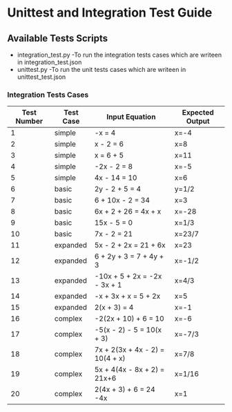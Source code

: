 # Unittest and Integration Test Guide

## Available Tests Scripts

* integration_test.py
    -To run the integration tests cases which are writeen in integration_test.json
* unittest.py
    -To run the unit tests cases which are writeen in unittest_test.json


<!-- # How tests are implemented? -->

<!-- ## Unit Tests  -->




<!-- ## How to run tests? -->


<!-- # Tests Samples Results -->

<!-- ### Unit Tests -->
<!-- 
|Test Number   	| Test Case  	|  Input 	| Expected Output  	|  Results 	|
|---	|---	|---	|---	|---	|
|  1 	| simple 	| 2x + 4 = 10  	| x = 0  	| fail  	|
|  2 	| simple 	| 2x + 4 = 10  	| x = 0 	| fail  	|
|  3 	| simple 	| 2x + 4 = 10  	| x = 0 	| fail  	|
|  4 	| simple 	| 2x + 4 = 10  	| x = 0 	| fail  	|
|  5 	| simple 	| 2x + 4 = 10  	| x = 0 	| fail  	|
|  6 	| simple 	| 2x + 4 = 10  	| x = 0 	| fail  	|
|  7 	| simple 	| 2x + 4 = 10  	| x = 0 	| fail  	|
|  8 	| simple 	| 2x + 4 = 10  	| x = 0 	| fail  	|
|  9 	| simple 	| 2x + 4 = 10  	| x = 0 	| fail  	|
|  10 	| simple 	| 2x + 4 = 10  	| x = 0 	| fail  	|
|  11	| complex  	| 2x + 4 = 10  	| x = 0 	| fail  	|
|  12	| complex  	| 2x + 4 = 10  	| x = 0 	| fail  	|
|  13	| complex  	| 2x + 4 = 10  	| x = 0 	| fail  	|
|  14 	| complex  	| 2x + 4 = 10  	| x = 0 	| fail  	|
|  15	| complex  	| 2x + 4 = 10  	| x = 0 	| fail  	|
|  16	| complex  	| 2x + 4 = 10  	| x = 0 	| fail  	|
|  17	| complex  	| 2x + 4 = 10  	| x = 0 	| fail  	|
|  18	| complex  	| 2x + 4 = 10  	| x = 0 	| fail  	|
|  19	| complex  	| 2x + 4 = 10  	| x = 0 	| fail  	|
|  20	| complex  	| 2x + 4 = 10  	| x = 0 	| fail  	|

 -->

### Integration Tests Cases

| Test Number | Test Case | Input Equation | Expected Output |  
| ---	| ---	| ---	| ---	| 
| 1 | simple | -x = 4 | x=-4 |
| 2 | simple | x - 2 = 6 | x=8 |
| 3 | simple | x = 6 + 5 | x=11 |
| 4 | simple | -2x - 2 = 8 | x=-5 |
| 5 | simple | 4x - 14 = 10 | x=6 |
| 6 | basic | 2y - 2 + 5 = 4 | y=1/2 |
| 7 | basic | 6 + 10x - 2 = 34 | x=3 |
| 8 | basic | 6x + 2 + 26 = 4x + x | x=-28 |
| 9 | basic | 15x - 5 = 0 | x=1/3 |
| 10 | basic | 7x - 2 = 21 | x=23/7 |
| 11 | expanded | 5x - 2 + 2x = 21 + 6x |x=23 |
| 12 | expanded | 6 + 2y + 3 = 7 + 4y + 3 |x=-1/2 |
| 13 | expanded | -10x + 5 + 2x = -2x - 3x + 1 |x=4/3 |
| 14 | expanded | -x + 3x + x = 5 + 2x |x=5 |
| 15 | expanded | 2(x + 3) = 4 |x=-1 |
| 16 | complex | -2(2x + 10) + 6 = 10 | x=-6 |
| 17 | complex | -5(x - 2) - 5 = 10(x + 3) | x=-7/3 |
| 18 | complex | 7x + 2(3x + 4x - 2) = 10(4 + x) |  x=7/8 |
| 19 | complex | 5x + 4(4x - 8x + 2) = 21x+6 | x=1/16 |
| 20 | complex | 2(4x + 3) + 6 = 24 -4x | x=1 |


